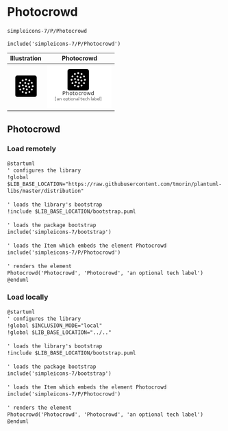 # Photocrowd


```text
simpleicons-7/P/Photocrowd
```

```text
include('simpleicons-7/P/Photocrowd')
```



| Illustration | Photocrowd |
| :---: | :---: |
| ![illustration for Illustration](../../simpleicons-7/P/Photocrowd.png) | ![illustration for Photocrowd](../../simpleicons-7/P/Photocrowd.Local.png) |




## Photocrowd

### Load remotely
```plantuml
@startuml
' configures the library
!global $LIB_BASE_LOCATION="https://raw.githubusercontent.com/tmorin/plantuml-libs/master/distribution"

' loads the library's bootstrap
!include $LIB_BASE_LOCATION/bootstrap.puml

' loads the package bootstrap
include('simpleicons-7/bootstrap')

' loads the Item which embeds the element Photocrowd
include('simpleicons-7/P/Photocrowd')

' renders the element
Photocrowd('Photocrowd', 'Photocrowd', 'an optional tech label')
@enduml
```

### Load locally
```plantuml
@startuml
' configures the library
!global $INCLUSION_MODE="local"
!global $LIB_BASE_LOCATION="../.."

' loads the library's bootstrap
!include $LIB_BASE_LOCATION/bootstrap.puml

' loads the package bootstrap
include('simpleicons-7/bootstrap')

' loads the Item which embeds the element Photocrowd
include('simpleicons-7/P/Photocrowd')

' renders the element
Photocrowd('Photocrowd', 'Photocrowd', 'an optional tech label')
@enduml
```

